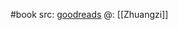 #book 
src: [goodreads](https://www.goodreads.com/book/show/313977.The_Complete_Works_of_Chuang_Tzu) 
@: [[Zhuangzi]] 
